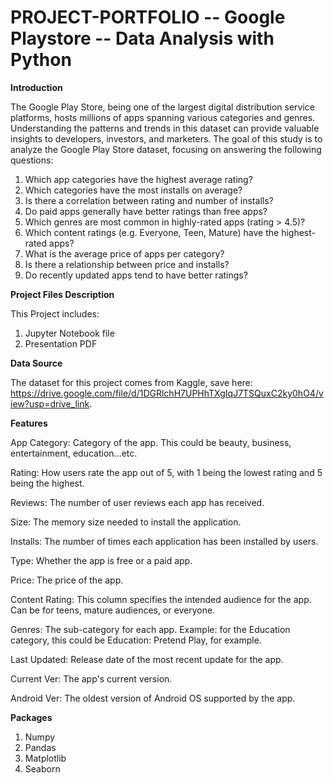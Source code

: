 # PROJECT-PORTFOLIO -- Google Playstore -- Data Analysis with Python

**Introduction**

The Google Play Store, being one of the largest digital distribution service platforms, hosts millions of apps spanning various categories and genres. Understanding the patterns and trends in this dataset can provide valuable insights to developers, investors, and marketers. The goal of this study is to analyze the Google Play Store dataset, focusing on answering the following questions:
1.	Which app categories have the highest average rating?
2.	Which categories have the most installs on average?
3.	Is there a correlation between rating and number of installs?
4.	Do paid apps generally have better ratings than free apps?
5.	Which genres are most common in highly-rated apps (rating > 4.5)?
6.	Which content ratings (e.g. Everyone, Teen, Mature) have the highest-rated apps?
7.	What is the average price of apps per category?
8.	Is there a relationship between price and installs?
9.	Do recently updated apps tend to have better ratings?

**Project Files Description**

This Project includes:
1.	Jupyter Notebook file
2.	Presentation PDF

**Data Source**

The dataset for this project comes from Kaggle, save here: https://drive.google.com/file/d/1DGRlchH7UPHhTXgIqJ7TSQuxC2ky0hO4/view?usp=drive_link.

**Features**

App Category: Category of the app. This could be beauty, business, entertainment, education...etc.

Rating: How users rate the app out of 5, with 1 being the lowest rating and 5 being the highest.

Reviews: The number of user reviews each app has received.

Size: The memory size needed to install the application.

Installs: The number of times each application has been installed by users.

Type: Whether the app is free or a paid app.

Price: The price of the app.

Content Rating: This column specifies the intended audience for the app. Can be for teens, mature audiences, or everyone.

Genres: The sub-category for each app. Example: for the Education category, this could be Education: Pretend Play, for example.

Last Updated: Release date of the most recent update for the app.

Current Ver: The app's current version.

Android Ver: The oldest version of Android OS supported by the app.

**Packages**
1. Numpy
2. Pandas
3. Matplotlib
4. Seaborn
